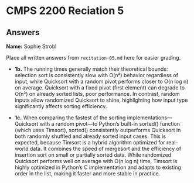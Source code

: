 # CMPS 2200 Reciation 5
## Answers

**Name:** Sophie Strobl


Place all written answers from `recitation-05.md` here for easier grading.





- **1b.**
The running times generally match their theoretical bounds: selection sort is consistently slow with O(n²) behavior regardless of input, while Quicksort with a random pivot performs closer to O(n log n) on average. Quicksort with a fixed pivot (first element) can degrade to O(n²) on already sorted lists, poor performance. In contrast, random inputs allow randomized Quicksort to shine, highlighting how input type significantly affects sorting efficiency.



- **1c.**
When comparing the fastest of the sorting implementations—Quicksort with a random pivot—to Python’s built-in sorted() function (which uses Timsort), sorted() consistently outperforms Quicksort in both randomly shuffled and already sorted input cases. This is expected, because Timsort is a hybrid algorithm optimized for real-world data. It combines the speed of mergesort and the efficiency of insertion sort on small or partially sorted data. While randomized Quicksort performs well on average with O(n log n) time, Timsort is highly optimized in Python’s C implementation and adapts to existing order in the list, making it faster and more stable in practice.